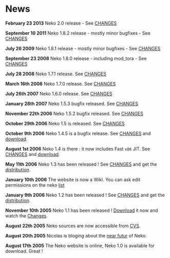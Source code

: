 News
====

**February 23 2013** Neko 2.0 release - See [CHANGES](media/CHANGES.txt)

**September 10 2011** Neko 1.8.2 release - mostly minor bugfixes - See [CHANGES](media/CHANGES.txt)

**July 26 2009** Neko 1.8.1 release - mostly minor bugfixes - See [CHANGES](media/CHANGES.txt)

**September 23 2008** Neko 1.8.0 release - including mod_tora - See [CHANGES](media/CHANGES.txt)

**July 28 2008** Neko 1.7.1 release. See [CHANGES](media/CHANGES.txt)

**March 16th 2008** Neko 1.7.0 release. See [CHANGES](media/CHANGES.txt)

**July 26th 2007** Neko 1.6.0 release. See [CHANGES](media/CHANGES.txt)

**January 28th 2007** Neko 1.5.3 bugfix released. See [CHANGES](media/CHANGES.txt)

**November 22th 2006** Neko 1.5.2 bugfix released. See [CHANGES](media/CHANGES.txt)

**October 29th 2006** Neko 1.5 is released. See [CHANGES](media/CHANGES.txt)

**October 9th 2006** Neko 1.4.5 is a bugfix release. See [CHANGES](media/CHANGES.txt) and [download](download).

**August 1st 2006** Neko 1.4 is there : it now includes Fast `x86` JIT. See [CHANGES](doc/changes:v1.4) and [download](download).

**May 11th 2006** Neko 1.3 has been released ! See [CHANGES](doc/changes:v1.3) and get the [distribution](download).

**January 10th 2006** The website is now a Wiki. You can ask edit permissions on the neko [list](ml)

**January 9th 2006** Neko 1.2 has been released ! See [CHANGES](doc/changes:v1.2) and get the [distribution](download).

**November 10th 2005** Neko 1.1 has been released ! [Download](download) it now and watch the [Changes](http://ncannasse.free.fr/?p=52).

**August 22th 2005** Neko sources are now accessible from [CVS](download).

**August 20th 2005** Nicolas is bloging about the [near futur](http://ncannasse.free.fr/index.php?p=45) of Neko.

**August 17th 2005** The Neko website is online, Neko 1.0 is available for download. Great !
